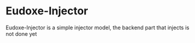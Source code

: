 # Eudoxe-Injector
Eudoxe-Injector is a simple injector model, the backend part that injects is not done yet

